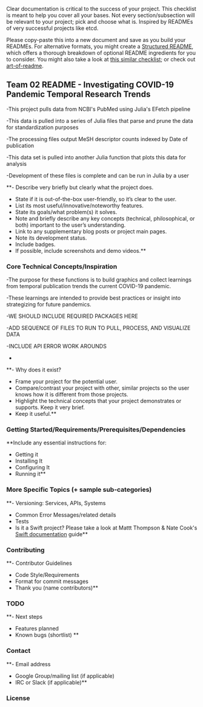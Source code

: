 

Clear documentation is critical to the success of your project. This checklist is meant to help you cover all your bases. Not every section/subsection will be relevant to your project; pick and choose what is. Inspired by READMEs of very successful projects like etcd.

Please copy-paste this into a new document and save as you build your READMEs. For alternative formats, you might create a [Structured README](https://github.com/shaloo/structuredreadme), which offers a thorough breakdown of optional README ingredients for you to consider. You might also take a look at [this similar checklist](https://github.com/cfpb/open-source-project-template); or check out [art-of-readme](https://github.com/noffle/art-of-readme).

## Team 02 README - Investigating COVID-19 Pandemic Temporal Research Trends

-This project pulls data from NCBI's PubMed using Julia's EFetch pipeline

-This data is pulled into a series of Julia files that parse and prune the data for standardization purposes

-The processing files output MeSH descriptor counts indexed by Date of publication

-This data set is pulled into another Julia function that plots this data for analysis

-Development of these files is complete and can be run in Julia by a user

**- Describe very briefly but clearly what the project does.
- State if it is out-of-the-box user-friendly, so it’s clear to the user.
- List its most useful/innovative/noteworthy features.
- State its goals/what problem(s) it solves.
- Note and briefly describe any key concepts (technical, philosophical, or both) important to the user’s understanding.
- Link to any supplementary blog posts or project main pages.
- Note its development status.
- Include badges.
- If possible, include screenshots and demo videos.**

### Core Technical Concepts/Inspiration

-The purpose for these functions is to build graphics and collect learnings from temporal publication trends the current COVID-19 pandemic.

-These learnings are intended to provide best practices or insight into strategizing for future pandemics.

-WE SHOULD INCLUDE REQUIRED PACKAGES HERE

-ADD SEQUENCE OF FILES TO RUN TO PULL, PROCESS, AND VISUALIZE DATA

-INCLUDE API ERROR WORK AROUNDS

-

**- Why does it exist?
- Frame your project for the potential user. 
- Compare/contrast your project with other, similar projects so the user knows how it is different from those projects.
- Highlight the technical concepts that your project demonstrates or supports. Keep it very brief.
- Keep it useful.**

### Getting Started/Requirements/Prerequisites/Dependencies
**Include any essential instructions for:
- Getting it
- Installing It
- Configuring It
- Running it**

### More Specific Topics (+ sample sub-categories)
**- Versioning: Services, APIs, Systems
- Common Error Messages/related details
- Tests
- Is it a Swift project? Please take a look at Mattt Thompson & Nate Cook's [Swift documentation](http://nshipster.com/swift-documentation/) guide**

### Contributing
**- Contributor Guidelines
- Code Style/Requirements
- Format for commit messages
- Thank you (name contributors)**

### TODO
**- Next steps
- Features planned
- Known bugs (shortlist)
**
### Contact
**- Email address
- Google Group/mailing list (if applicable)
- IRC or Slack (if applicable)**

### License
